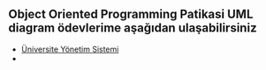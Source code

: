 ## Object Oriented Programming Patikasi UML diagram ödevlerime aşağıdan ulaşabilirsiniz

- <a href="https://github.com/Atakatom/OOP_Patika/blob/master/HW1/hw1.md">Üniversite Yönetim Sistemi
- <a href="">
